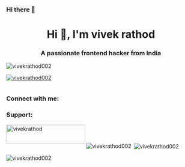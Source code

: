 ### Hi there 👋

<!--
**Vivekrathod002/Vivekrathod002** is a ✨ _special_ ✨ repository because its `README.md` (this file) appears on your GitHub profile.

Here are some ideas to get you started:

- 🔭 I’m currently working on ...
- 🌱 I’m currently learning ...
- 👯 I’m looking to collaborate on ...
- 🤔 I’m looking for help with ...
- 💬 Ask me about ...
- 📫 How to reach me: ...
- 😄 Pronouns: ...
- ⚡ Fun fact: ...
-->
<h1 align="center">Hi 👋, I'm vivek rathod</h1>
<h3 align="center">A passionate frontend hacker from India</h3>

<p align="left"> <img src="https://komarev.com/ghpvc/?username=vivekrathod002&label=Profile%20views&color=0e75b6&style=flat" alt="vivekrathod002" /> </p>

<p align="left"> <a href="https://github.com/ryo-ma/github-profile-trophy"><img src="https://github-profile-trophy.vercel.app/?username=vivekrathod002" alt="vivekrathod002" /></a> </p>

<p align="left"> <a href="https://twitter.com/" target="blank"><img src="https://img.shields.io/twitter/follow/?logo=twitter&style=for-the-badge" alt="" /></a> </p>

<h3 align="left">Connect with me:</h3>
<p align="left">
</p>

<h3 align="left">Support:</h3>
<p><a href="https://www.buymeacoffee.com/vivekrathod"> <img align="left" src="https://cdn.buymeacoffee.com/buttons/v2/default-yellow.png" height="50" width="210" alt="vivekrathod" /></a></p><br><br>

<p><img align="left" src="https://github-readme-stats.vercel.app/api/top-langs?username=vivekrathod002&show_icons=true&locale=en&layout=compact" alt="vivekrathod002" /></p>

<p>&nbsp;<img align="center" src="https://github-readme-stats.vercel.app/api?username=vivekrathod002&show_icons=true&locale=en" alt="vivekrathod002" /></p>

<p><img align="center" src="https://github-readme-streak-stats.herokuapp.com/?user=vivekrathod002&" alt="vivekrathod002" /></p>
